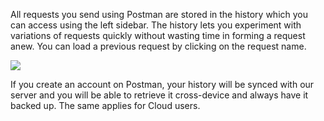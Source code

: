 All requests you send using Postman are stored in the history which you can access using the left sidebar. The history lets you experiment with variations of requests quickly without wasting time in forming a request anew. You can load a previous request by clicking on the request name.

[![](https://www.getpostman.com/img/v1/docs/thumbs/18.png)
][0]

If you create an account on Postman, your history will be synced with our server and you will be able to retrieve it cross-device and always have it backed up. The same applies for Cloud users.


[0]: https://www.getpostman.com/img/v1/docs/source/18.png